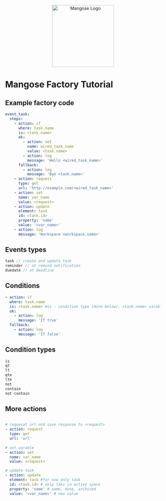 <p align="center">
  <img src="https://cdn.mangose.app/assets/mangose.png" width="200" alt="Mangose Logo" />
</p>

# Mangose Factory Tutorial

## Example factory code
```yaml
event_task:
  steps:
    - action: if
      where: task.name
      is: <task.name>
      ok:
        - action: set
          name: wired_task_name
          value: <task.name>
        - action: log
          message: 'Hello <wired_task_name>'
      fallback:
        - action: log
          message: 'Bye <task.name>'
    - action: request
      type: get
      url: 'http://example.com/<wired_task_name>'
    - action: set
      name: var_name
      value: <request>
    - action: update
      element: task
      id: <task.id>
      property: 'name'
      value: '<var_name>'
    - action: log
      message: 'Workspace <workspace.name>'
```

## Events types
```js
task // create and update task
reminder // at remind notification
duedate // at deadline
```

## Conditions
```yaml
- action: if
  where: task.name
  is: <task.name> #is - condition type (more below), <task.name> varable
  ok:
    - action: log
      message: 'If true'
  fallback:
    - action: log
      message: 'If false'
```


## Condition types
```js
is
qt
lt
qte
lte
not
contain
not-contain
```

## More actions
```yaml

# requesat url and save response to <request>
- action: request
  type: get
  url: 'url'
  
# set varable
- action: set
  name: var_name
  value: <request>

# update task
- action: update
  element: task #for now only task
  id: <task.id> # only taks in active space
  property: 'name' # name, done, archived
  value: '<var_name>' # new value 
```
